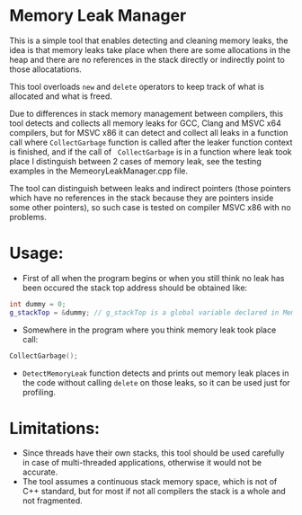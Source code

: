 # Memory Leak Manager

This is a simple tool that enables detecting and cleaning memory leaks, the idea is that memory leaks take place when there are some allocations in the heap and there are no references in the stack directly or indirectly point to those allocatations.

This tool overloads `new` and `delete` operators to keep track of what is allocated and what is freed.

Due to differences in stack memory management between compilers, this tool detects and collects all memory leaks for GCC, Clang and MSVC x64 compilers, but for MSVC x86 it can detect and collect all leaks in a function call where `CollectGarbage` function is called after the leaker function context is finished, and if the call of ` CollectGarbage` is in a function where leak took place I distinguish between 2 cases of memory leak, see the testing examples in the MemeoryLeakManager.cpp file. 

The tool can distinguish between leaks and indirect pointers (those pointers which have no references in the stack because they are pointers inside some other pointers), so such case is tested on compiler MSVC x86 with no problems.

# Usage:
- First of all when the program begins or when you still think no leak has been occured the stack top address should be obtained like:
```c++
int dummy = 0;
g_stackTop = &dummy; // g_stackTop is a global variable declared in MemeoryLeakManager.hpp
```
- Somewhere in the program where you think memory leak took place call:
```c++
CollectGarbage();
```
- `DetectMemoryLeak` function detects and prints out memory leak places in the code without calling `delete` on those leaks, so it can be used just for profiling.

# Limitations:
- Since threads have their own stacks, this tool should be used carefully in case of multi-threaded applications, otherwise it would not be accurate.
- The tool assumes a continuous stack memory space, which is not of C++ standard, but for most if not all compilers the stack is a whole and not fragmented.
